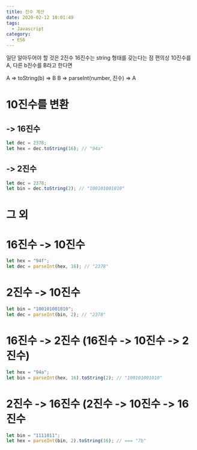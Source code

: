 ```yaml
---
title: 진수 계산
date: 2020-02-12 10:01:49
tags:
  - Javascript
category:
  - ES6
---
```


일단 알아두어야 할 것은 2진수 16진수는 string 형태를 갖는다는 점
편의상 10진수를 A, 다른 b진수를 B라고 한다면

A => toString(b) => B
B => parseInt(number, 진수) => A

# 10진수를 변환

## -> 16진수

```javascript
let dec = 2378;
let hex = dec.toString(16); // "94a"
```

## -> 2진수

```javascript
let dec = 2378;
let bin = dec.toString(2); // "100101001010"
```

# 그 외

# 16진수 -> 10진수

```javascript
let hex = "94f";
let dec = parseInt(hex, 16); // "2378"
```

# 2진수 -> 10진수

```javascript
let bin = "100101001010";
let dec = parseInt(bin, 2); // "2378"
```

# 16진수 -> 2진수 (16진수 -> 10진수 -> 2진수)

```javascript
let hex = "94a";
let bin = parseInt(hex, 16).toString(2); // "100101001010"
```

# 2진수 -> 16진수 (2진수 -> 10진수 -> 16진수

```javascript
let bin = "1111011";
let hex = parseInt(bin, 2).toString(16); // === "7b"
```
